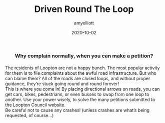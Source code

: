 ﻿---
layout: game
title:  "Driven Round The Loop"
type: "Game Development Blog"
color: "background-color: seagreen"
summary: "Driven Round the Loop is a puzzle game designed around the theme 'Stuck in a loop'. <small>(Ludum Dare 47)</small> <br /> The game was made with a team of 7, which was a good experience as I don't usually work with groups this size!"
author: amyelliott
date: '2020-10-02'
category: ['game-development', 'game-jam', 'unity']
thumbnail: https://am3pap005files.storage.live.com/y4mEyL33vHbPnVj2lp-JKaqBW_a5fQU-EkuZNvPSbjNch55jGC4IPhWBb4H-mjj50Ca5xDU9JxR4opvpISotB-L38oLWN9XjpRQz9BPkYAv1p9OSNmGgz_cXoy5c7XjYQ_mLudsVpzKgnOcrJaAnYrpzGZov5NcaM8WYpkYv7IS47EisjKJq9Hb9AXDxIIik6ZG?width=1920&height=1634&cropmode=none
keywords: funny, gamejam, cars
permalink: /games/driven-round-the-loop/
usemathjax: true
genre: ['Puzzles', 'Casual', 'Cars']
browser_playable: true
hidden: true
heading: "Try and get traffic to safety, or not!"
icon: https://am3pap005files.storage.live.com/y4mEyL33vHbPnVj2lp-JKaqBW_a5fQU-EkuZNvPSbjNch55jGC4IPhWBb4H-mjj50Ca5xDU9JxR4opvpISotB-L38oLWN9XjpRQz9BPkYAv1p9OSNmGgz_cXoy5c7XjYQ_mLudsVpzKgnOcrJaAnYrpzGZov5NcaM8WYpkYv7IS47EisjKJq9Hb9AXDxIIik6ZG?width=1920&height=1634&cropmode=none
showreel: 
itch: https://horsehead.itch.io/driven-round-the-loop
isgameembed: true
gameembed: https://itch.io/embed-upload/2803554
status: "Done"
projecttype: "Game Jam"
duration: "72 Hours"
tools: ['Unity', 'Photoshop']
roles: ['Programming', 'Level Design', 'UI']
credits: ['Amy Elliott', 'Joe Shanahan', 'James', 'Oliver Thurston', 'Erin Somervail', 'Balazs Takacs', 'Louise Hunnisett']
screenshots: ['https://am3pap005files.storage.live.com/y4mK3DQbIW2Rr19RvLhAmR7CUpTqY1VY0AfYNrltotlXGna2NJZKsUz7nEyAf5xoDPNdrdupXVc4KZJqdJvaNmOzCEEp5SoAFQK0STAggn43gKAaEs9P_HgPWPiuU3i-Uw9v4xDQDVNnXx7HUhHUWtw0Y8VVWSBKhk3R5zdOS6hLuPRuGFZEnfhdTfaapEXoBkJ?width=350&height=219&cropmode=none', 'https://am3pap005files.storage.live.com/y4mQZ7NERjM-3hiAehdZZIyypwqsOLOg4rkkqZLtfaq_xk6DG4fv8koGNeDJpUaBPhkd4WNtpTYLa93D8ppNDB3wCzlpfGk-C0nDaTfo0x2pMs7c92XImGkDzMF4TANszvQRO2asJZGds78qk6Bh4yveplfs2BHLGLENo-xCjCUKF3yXn-FWQGlvbXxXjmj237d?width=350&height=219&cropmode=none', 'https://am3pap005files.storage.live.com/y4mEh70RZGlRvEs1NRxhWVPgRm8WplTTvAzwLIvJQFWHMQdKIlJXHij2RjHjOjNE96CoNMwz39Ov5ZtvZ_i38ZIx-3r1DP83W-EZUvY5WinuB7cHWAYE0hLKtPWIoXmzKILU5c4QHgYvpYZEKsIGuOJXNf2tky_W8mOuBNlMSuVmjo28Z1PO5SooguGHzRaU4Gi?width=350&height=219&cropmode=none']
---

<!--- ------------------------------------------------------- -->
<!--- Development overviews for the game, to give an insight. -->
<!--- ------------------------------------------------------- -->
<h3 style="text-align:center; margin-top: 20px; margin-bottom: 20px">Why complain normally, when you can make a petition?</h3>
<p>The residents of Loopton are not a happy bunch. The most popular activity for them is to file complaints about the awful road infrastructure. But who can blame them? All of the roads are closed loops, and without proper guidance, they’re stuck going round and round forever! <br />This is where you come in! By placing directional arrows on roads, you can get cars, bikes, pedestrians, or even busses to swap from one loop to another. Use your power wisely, to solve the many petitions submitted to the Loopton Council website. <br />Be careful not to cause any crashes! (unless crashes are what’s being requested, of course...)<br /> </p>

